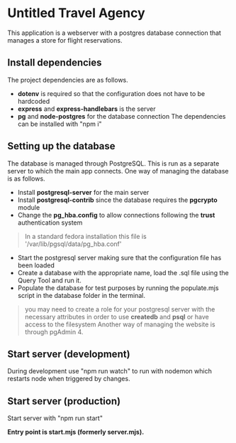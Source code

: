 # Untitled Travel Agency
This application is a webserver with a postgres database connection that manages a store for flight reservations.

## Install dependencies
The project dependencies are as follows.
- **dotenv** is required so that the configuration does not have to be hardcoded
- **express** and **express-handlebars** is the server
- **pg** and **node-postgres** for the database connection
The dependencies can be installed with "npm i"

## Setting up the database
The database is managed through PostgreSQL.
This is run as a separate server to which the main app connects.
One way of managing the database is as follows.
- Install **postgresql-server** for the main server
- Install **postgresql-contrib** since the database requires the **pgcrypto** module
- Change the **pg_hba.config** to allow connections following the **trust** authentication system
> In a standard fedora installation this file is '/var/lib/pgsql/data/pg_hba.conf'
- Start the postgresql server making sure that the configuration file has been loaded
- Create a database with the appropriate name, load the .sql file using the Query Tool and run it.
- Populate the database for test purposes by running the populate.mjs script in the database folder in the terminal.
> you may need to create a role for your postgresql server with the necessary attributes in order to use **createdb** and **psql** or have access to the filesystem
Another way of managing the website is through pgAdmin 4.

## Start server (development)
During development use "npm run watch" to run with nodemon which restarts node when triggered by changes.

## Start server (production)
Start server with "npm run start"

**Entry point is start.mjs (formerly server.mjs).**
